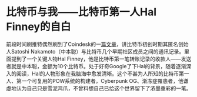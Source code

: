 # 比特币与我——比特币第一人Hal Finney的自白

前段时间刷推特偶然刷到了Coindesk的一[篇文章](https://www.coindesk.com/satoshi-nakamoto-hal-finney-emails)，讲比特币初创时期其匿名创始人Satoshi Nakamoto（中本聪）与比特币几个早期社区成员之间的通讯记录。里面提到了一个关键人物Hal Finney，他是比特币第一笔转账记录的收款人——发送者就是中本聪，金额为10个比特币。处于好奇Google了下Hal的背景，随着逐渐深入的阅读，Hal的人物形象在我脑海中愈发清晰。这个不甚为人所知的比特币第一人、第一个可复用的POW系统的构建者，Cyberpunk OG、渐冻症罹患者，他谦虚地认为自己只是雪泥鸿爪，不曾料想自己已给这个世界留下了浓墨重彩的一笔。


